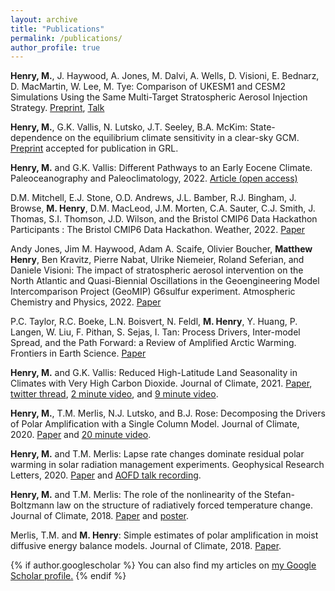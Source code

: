```yaml
---
layout: archive
title: "Publications"
permalink: /publications/
author_profile: true
---
```


**Henry, M.**, J. Haywood, A. Jones, M. Dalvi, A. Wells, D. Visioni, E. Bednarz, D. MacMartin, W. Lee, M. Tye: Comparison of UKESM1 and CESM2 Simulations Using the Same Multi-Target Stratospheric Aerosol Injection Strategy. [Preprint](https://acp.copernicus.org/articles/23/13369/2023/), [Talk](https://www.youtube.com/watch?v=NKqp58g3EPw)

**Henry, M.**, G.K. Vallis, N. Lutsko, J.T. Seeley, B.A. McKim: State-dependence on the equilibrium climate sensitivity in a clear-sky GCM. [Preprint](https://essopenarchive.org/doi/full/10.22541/essoar.168332210.06249553/v1) accepted for publication in GRL.

**Henry, M.** and G.K. Vallis: Different Pathways to an Early Eocene Climate. Paleoceanography and Paleoclimatology, 2022. [Article (open access)](https://doi.org/10.1029/2021PA004375)

D.M. Mitchell, E.J. Stone, O.D. Andrews, J.L. Bamber, R.J. Bingham, J. Browse, **M. Henry**, D.M. MacLeod, J.M. Morten, C.A. Sauter, C.J. Smith, J. Thomas, S.I. Thomson, J.D. Wilson, and the Bristol CMIP6 Data Hackathon Participants : The Bristol CMIP6 Data Hackathon. Weather, 2022. [Paper](https://doi.org/10.1002/wea.4161)

Andy Jones, Jim M. Haywood, Adam A. Scaife, Olivier Boucher, **Matthew Henry**, Ben Kravitz, Pierre Nabat, Ulrike Niemeier, Roland Seferian, and Daniele Visioni: The impact of stratospheric aerosol intervention on the North Atlantic and Quasi-Biennial Oscillations in the Geoengineering Model Intercomparison Project (GeoMIP) G6sulfur experiment. Atmospheric Chemistry and Physics, 2022. [Paper](https://acp.copernicus.org/preprints/acp-2021-898/)

P.C. Taylor, R.C. Boeke, L.N. Boisvert, N. Feldl, **M. Henry**, Y. Huang, P. Langen, W. Liu, F. Pithan, S. Sejas, I. Tan: Process Drivers, Inter-model Spread, and the Path Forward: a Review of Amplified Arctic Warming. Frontiers in Earth Science. [Paper](https://www.frontiersin.org/articles/10.3389/feart.2021.758361/full)

**Henry, M.** and G.K. Vallis: Reduced High-Latitude Land Seasonality in Climates with Very High Carbon Dioxide. Journal of Climate, 2021. [Paper](https://journals.ametsoc.org/view/journals/clim/aop/JCLI-D-21-0131.1/JCLI-D-21-0131.1.xml), [twitter thread](https://twitter.com/mattjohenry/status/1359523196819628033), [2 minute video](https://www.youtube.com/watch?v=BwKJQ6UwfNo), and [9 minute video](https://www.youtube.com/watch?v=d7QCXURkZYM).

**Henry, M.**, T.M. Merlis, N.J. Lutsko, and B.J. Rose: Decomposing the Drivers of Polar Amplification with a Single Column Model. Journal of Climate, 2020. [Paper](https://doi.org/10.1175/JCLI-D-20-0178.1) and [20 minute video](https://www.youtube.com/watch?v=Z3LjvFSqOwo).

**Henry, M.** and T.M. Merlis: Lapse rate changes dominate residual polar warming in solar radiation management experiments. Geophysical Research Letters, 2020. [Paper](https://doi.org/10.1029/2020GL087929) and <a href='https://www.youtube.com/watch?v=SnsH-4Nca9A'>AOFD talk recording</a>.

**Henry, M.** and T.M. Merlis: The role of the nonlinearity of the Stefan-Boltzmann law on the structure of radiatively forced temperature change. Journal of Climate, 2018. [Paper](https://doi.org/10.1175/JCLI-D-17-0603.1) and <a href='http://meteo.mcgill.ca/~mhenry/files/poster_henry_0617.pdf'>poster</a>.

Merlis, T.M. and **M. Henry**: Simple estimates of polar amplification in moist diffusive energy balance models. Journal of Climate, 2018. [Paper](https://doi.org/10.1175/JCLI-D-17-0578.1).

{% if author.googlescholar %}
  You can also find my articles on <u><a href="{{author.googlescholar}}">my Google Scholar profile</a>.</u>
{% endif %}
